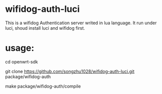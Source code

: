 wifidog-auth-luci
=================
This is a wifidog Authentication server writed in lua language.
It run under luci, shoud install luci and wifidog first.

usage:
================
cd openwrt-sdk

git clone https://github.com/songzhu1028/wifidog-auth-luci.git package/wifidog-auth

make package/wifidog-auth/compile

